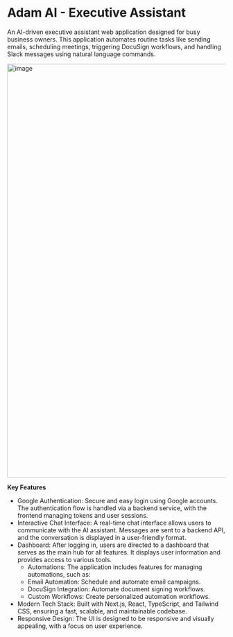 # Adam AI - Executive Assistant

An AI-driven executive assistant web application designed for busy business owners. This application automates routine tasks like sending emails, scheduling meetings, triggering DocuSign workflows, and handling Slack messages using natural language commands.

<img width="1279" height="955" alt="image" src="https://github.com/user-attachments/assets/a3f72ade-9f1f-4092-95b0-abad4c55fa77" />

**Key Features**
- Google Authentication: Secure and easy login using Google accounts. The authentication flow is handled via a backend service, with the frontend managing tokens and user sessions.
- Interactive Chat Interface: A real-time chat interface allows users to communicate with the AI assistant. Messages are sent to a backend API, and the conversation is displayed in a user-friendly format.
- Dashboard: After logging in, users are directed to a dashboard that serves as the main hub for all features. It displays user information and provides access to various tools.
  - Automations: The application includes features for managing automations, such as:
  - Email Automation: Schedule and automate email campaigns.
  - DocuSign Integration: Automate document signing workflows.
  - Custom Workflows: Create personalized automation workflows.
- Modern Tech Stack: Built with Next.js, React, TypeScript, and Tailwind CSS, ensuring a fast, scalable, and maintainable codebase.
- Responsive Design: The UI is designed to be responsive and visually appealing, with a focus on user experience.
